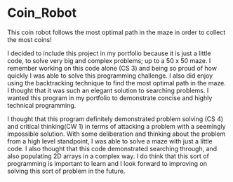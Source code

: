 # Coin_Robot
This coin robot follows the most optimal path in the maze in order to collect the most coins!


I decided to include this project in my portfolio because it is just a little code, to solve very big and complex problems; up to a 50 x 50 maze. I remember working on this code alone (CS 3) and being so proud of how quickly I was able to solve this programming challenge. I also did enjoy using the backtracking technique to find the most optimal path in the maze. I thought that it was such an elegant solution to searching problems. I wanted this program in my portfolio to demonstrate concise and highly technical programming. 

I thought that this program definitely demonstrated problem solving (CS 4) and critical thinking(CW 1) in terms of attacking a problem with a seemingly impossible solution. With some deliberation and thinking about the problem from a high level standpoint, I was able to solve a maze with just a little code. I also thought that this code demonstrated searching through, and also populating 2D arrays in a complex way. I do think that this sort of programming is important to learn and I look forward to improving on solving this sort of problem in the future. 
